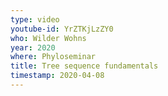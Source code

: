 ```yaml
---
type: video
youtube-id: YrZTKjLzZY0
who: Wilder Wohns
year: 2020
where: Phyloseminar
title: Tree sequence fundamentals
timestamp: 2020-04-08
---
```

